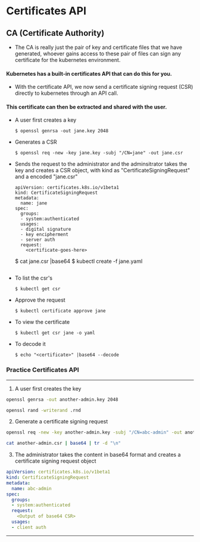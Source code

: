 # Certificates API

## CA (Certificate Authority)
- The CA is really just the pair of key and certificate files that we have generated, whoever gains access to these pair of files can sign any certificate for the kubernetes environment.

#### Kubernetes has a built-in certificates API that can do this for you. 
- With the certificate API, we now send a certificate signing request (CSR) directly to kubernetes through an API call.

#### This certificate can then be extracted and shared with the user.
- A user first creates a key
  ```
  $ openssl genrsa -out jane.key 2048
  ```
- Generates a CSR
  ```
  $ openssl req -new -key jane.key -subj "/CN=jane" -out jane.csr 
  ```
- Sends the request to the administrator and the adminsitrator takes the key and creates a CSR object, with kind as "CertificateSigningRequest" and a encoded "jane.csr"
  ```
  apiVersion: certificates.k8s.io/v1beta1
  kind: CertificateSigningRequest
  metadata:
    name: jane
  spec:
    groups:
    - system:authenticated
    usages:
    - digital signature
    - key encipherment
    - server auth
    request:
      <certificate-goes-here>
  ```
  $ cat jane.csr |base64 
  $ kubectl create -f jane.yaml
  ```

- To list the csr's
  ```
  $ kubectl get csr
  ```
- Approve the request
  ```
  $ kubectl certificate approve jane
  ```
- To view the certificate
  ```
  $ kubectl get csr jane -o yaml
  ```
- To decode it
  ```
  $ echo "<certificate>" |base64 --decode
  ```

### Practice Certificates API

---

1. A user first creates the key

```bash
openssl genrsa -out another-admin.key 2048
```

```bash
openssl rand -writerand .rnd
```

2. Generate a certificate signing request

```bash
openssl req -new -key another-admin.key -subj "/CN=abc-admin" -out another-admin.csr

cat another-admin.csr | base64 | tr -d "\n"
```

3. The administrator takes the content in base64 format and creates a certificate signing request object

```yml
apiVersion: certificates.k8s.io/v1beta1
kind: CertificateSigningRequest
metadata:
  name: abc-admin
spec:
  groups:
  - system:authenticated
  request:
    <Output of base64 CSR>
  usages:
  - client auth
```

---